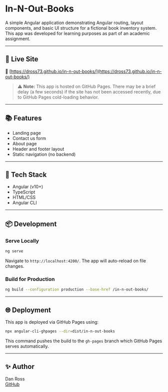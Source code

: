 # In-N-Out-Books

A simple Angular application demonstrating Angular routing, layout components, and basic UI structure for a fictional book inventory system. This app was developed for learning purposes as part of an academic assignment.

---

## 🚀 Live Site

🔗 [https://dross73.github.io/in-n-out-books/](https://dross73.github.io/in-n-out-books/)

> ⚠️ **Note:** This app is hosted on GitHub Pages. There may be a brief delay (a few seconds) if the site has not been accessed recently, due to GitHub Pages cold-loading behavior.

---

## 📚 Features

- Landing page
- Contact us form
- About page
- Header and footer layout
- Static navigation (no backend)

---

## 🧰 Tech Stack

- Angular (v10+)
- TypeScript
- HTML/CSS
- Angular CLI

---

## 📦 Development

### Serve Locally

```bash
ng serve
```

Navigate to `http://localhost:4200/`. The app will auto-reload on file changes.

### Build for Production

```bash
ng build --configuration production --base-href /in-n-out-books/
```

---

## 🌐 Deployment

This app is deployed via GitHub Pages using:

```bash
npx angular-cli-ghpages --dir=dist/in-n-out-books
```

This command pushes the build to the `gh-pages` branch which GitHub Pages serves automatically.

---

## ✨ Author

Dan Ross  
[GitHub](https://github.com/dross73)
